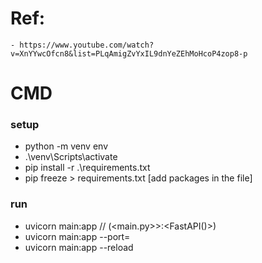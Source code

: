 # Ref:
    - https://www.youtube.com/watch?v=XnYYwcOfcn8&list=PLqAmigZvYxIL9dnYeZEhMoHcoP4zop8-p

# CMD

### setup
- python -m venv env
- .\venv\Scripts\activate
- pip install -r .\requirements.txt
- pip freeze > requirements.txt  [add packages in the file]

### run
- uvicorn main:app   // (<main.py>>:<FastAPI()>)
- uvicorn main:app --port= 
- uvicorn main:app --reload



